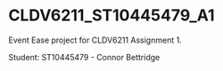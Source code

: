 # CLDV6211_ST10445479_A1

Event Ease project for CLDV6211 Assignment 1.

Student: ST10445479 - Connor Bettridge 